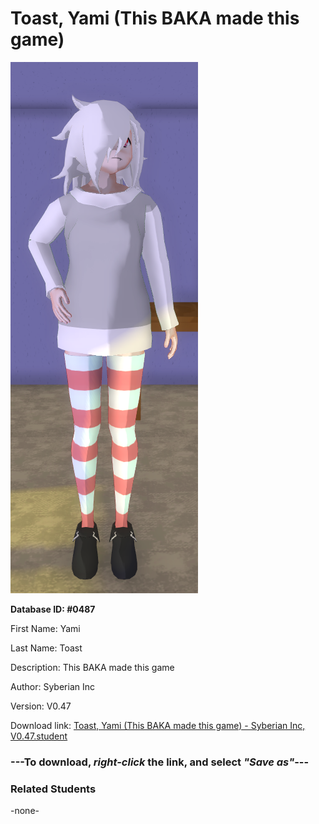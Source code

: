 # Toast, Yami (This BAKA made this game)

<img src="Files/Toast, Yami (This BAKA made this game).png" title="Toast, Yami (This BAKA made this game) - Syberian Inc, V0.47">

**Database ID: #0487**

First Name: Yami

Last Name: Toast

Description: This BAKA made this game

Author: Syberian Inc

Version: V0.47

Download link: <a href="https://raw.githubusercontent.com/Arbiter1223/Daigaku-Gurashi-Custom-Students/master/Students/Files/Toast%2C%20Yami%20(This%20BAKA%20made%20this%20game)%20-%20Syberian%20Inc%2C%20V0.47.student">Toast, Yami (This BAKA made this game) - Syberian Inc, V0.47.student</a>

### ---**To download, _right-click_ the link, and select _"Save as"_**---

### Related Students

-none-
